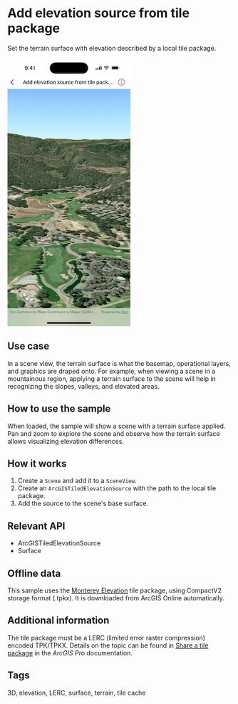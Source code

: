 # Add elevation source from tile package

Set the terrain surface with elevation described by a local tile package.

![Screenshot of Add elevation source from tile package sample](add-elevation-source-from-tile-package.png)

## Use case

In a scene view, the terrain surface is what the basemap, operational layers, and graphics are draped onto. For example, when viewing a scene in a mountainous region, applying a terrain surface to the scene will help in recognizing the slopes, valleys, and elevated areas.

## How to use the sample

When loaded, the sample will show a scene with a terrain surface applied. Pan and zoom to explore the scene and observe how the terrain surface allows visualizing elevation differences.

## How it works

1. Create a `Scene` and add it to a `SceneView`.
2. Create an `ArcGISTiledElevationSource` with the path to the local tile package.
3. Add the source to the scene's base surface.

## Relevant API

* ArcGISTiledElevationSource
* Surface

## Offline data

This sample uses the [Monterey Elevation](https://www.arcgis.com/home/item.html?id=52ca74b4ba8042b78b3c653696f34a9c) tile package, using CompactV2 storage format (.tpkx). It is downloaded from ArcGIS Online automatically.

## Additional information

The tile package must be a LERC (limited error raster compression) encoded TPK/TPKX. Details on the topic can be found in [Share a tile package](https://pro.arcgis.com/en/pro-app/help/sharing/overview/tile-package.htm) in the *ArcGIS Pro* documentation.

## Tags

3D, elevation, LERC, surface, terrain, tile cache
